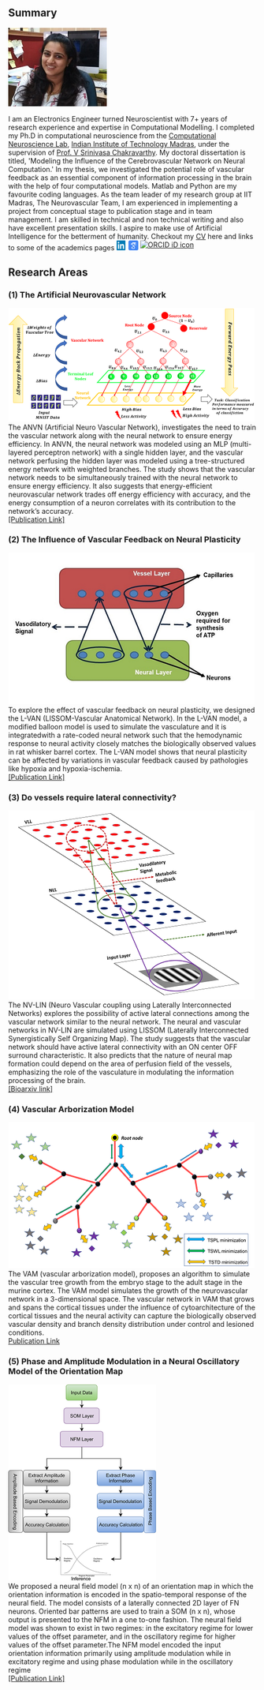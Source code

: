 ## Summary
![personal](/images/website_photo.jpg)

I am an Electronics Engineer turned Neuroscientist with 7+ years of research experience and expertise in Computational Modelling. I completed my Ph.D in computational neuroscience from the [Computational Neuroscience Lab](https://biotech.iitm.ac.in/Faculty/CNS_LAB/home.html), [Indian Institute of Technology Madras](https://www.iitm.ac.in), under the supervision of [Prof. V Srinivasa Chakravarthy](https://biotech.iitm.ac.in/Faculty/CNS_LAB/VSC.html). My doctoral dissertation is titled, 'Modeling the Influence of the  Cerebrovascular Network on Neural Computation.' In my thesis, we investigated the potential role of vascular feedback as an essential component of information processing in the brain with the help of four computational models.  Matlab and Python are my favourite coding languages.  As the team leader of my research group at IIT Madras, The Neurovascular Team, I am experienced in implementing a project from conceptual stage to publication stage and in team management. I am skilled in technical and non technical writing and also have excellent presentation skills. I aspire to make use of Artificial Intelligence for the betterment of humanity. Checkout my [CV](https://bhadrask.github.io/images/CV_Bhadra_Aug2022_v1.pdf) here and links to some of the academics pages <a href="https://www.linkedin.com/in/bhadrask/"><img src="images/linkedin.png" height="20" width="20"></a> <a href="https://scholar.google.com/citations?user=YX6IW04AAAAJ&hl=en"><img src="images/scholar.png" height="20" width="20"></a> <a href="https://orcid.org/my-orcid?orcid=0000-0001-7283-6788" target="orcid.widget" rel="noopener noreferrer" style="vertical-align:top;"><img src="https://orcid.org/sites/default/files/images/orcid_16x16.png" width="20" height="20" alt="ORCID iD icon"></a>


## Research Areas

### (1) The Artificial Neurovascular Network
![fig1](/images/ANVN_thumbnail.png)
<br>The ANVN (Artificial Neuro Vascular Network), investigates the need to train the vascular network along with the neural network to ensure energy efficiency. In ANVN, the neural network was modeled using an MLP (multi-layered perceptron network) with a single hidden layer, and the vascular network perfusing the hidden layer was modeled using a tree-structured energy network with weighted branches. The study shows that the vascular network needs to be simultaneously trained with the neural network to ensure energy efficiency. It also suggests that energy-efficient neurovascular network trades off energy efficiency with accuracy, and the energy consumption of a neuron correlates with its contribution to the network’s accuracy.
<br> [[Publication Link]](https://www.nature.com/articles/s41598-021-92661-7)
### (2) The Influence of Vascular Feedback on Neural Plasticity
![fig2](/images/thumbnail.png)
<br>To explore the effect of vascular feedback on neural plasticity, we designed the L-VAN (LISSOM-Vascular Anatomical Network). In the L-VAN model, a modified balloon model is used to simulate the vasculature and it is integratedwith a rate-coded neural network such that the hemodynamic response to neural activity closely matches the biologically observed values in rat whisker barrel cortex. The L-VAN model shows that neural plasticity can be affected by variations in vascular feedback caused by pathologies like hypoxia and hypoxia-ischemia.
<br> [[Publication Link]](https://www.frontiersin.org/articles/10.3389/fncom.2021.638700/full)
### (3) Do vessels require lateral connectivity? 
![fig3](/images/NVLIN_thumbnail.png)
<br>The NV-LIN (Neuro Vascular coupling using Laterally Interconnected Networks) explores the possibility of active lateral connections among the vascular network similar to the neural network. The neural and vascular networks in NV-LIN are simulated using LISSOM (Laterally Interconnected Synergistically Self Organizing Map). The study suggests that the vascular network should have active lateral connectivity with an ON center OFF surround characteristic. It also predicts that the nature of neural map formation could depend on the area of perfusion field of the vessels, emphasizing the role of the vasculature in modulating the information processing of the brain.
<br> [[Bioarxiv link]](https://www.biorxiv.org/content/10.1101/2021.12.24.474094v2.full)
### (4) Vascular Arborization Model
![fig4](/images/VAM_thumbnail.png)
<br>The VAM (vascular arborization model), proposes an algorithm to simulate the vascular tree growth from the embryo stage to the adult stage in the murine cortex. The VAM model simulates the growth of the neurovascular network in a 3-dimensional space. The vascular network in VAM that grows and spans the cortical tissues under the influence of cytoarchitecture of the cortical tissues and the neural activity can capture the biologically observed vascular density and branch density distribution under control and lesioned conditions.
<br> [Publication Link](https://www.frontiersin.org/articles/10.3389/fnins.2022.917196/full)
### (5) Phase and Amplitude Modulation in a Neural Oscillatory Model of the Orientation Map
![fig4](/images/NFM_thumbnail.png)
<br>We proposed a neural field model (n x n) of an orientation map in which the orientation information is encoded in the spatio-temporal response of the neural field. The model consists of a laterally connected 2D layer of FN neurons. Oriented bar patterns are used to train a SOM (n x n), whose output is presented to the NFM in a one to-one fashion. The neural field model was shown to exist in two regimes: in the excitatory regime for lower values of the offset parameter, and in the oscillatory regime for higher values of the offset parameter.The NFM model encoded the input orientation information primarily using amplitude modulation while in excitatory regime and using phase modulation while in the oscillatory regime
<br> [[Publication Link]](https://link.springer.com/chapter/10.1007/978-3-030-04179-3_19)
<!-- ```markdown
Syntax highlighted code block

# Header 1
## Header 2
### Header 3

- Bulleted
- List

1. Numbered
2. List

**Bold** and _Italic_ and `Code` text

[Link](url) and ![Image](src)
``` -->

<!--For more details see [Basic writing and formatting syntax](https://docs.github.com/en/github/writing-on-github/getting-started-with-writing-and-formatting-on-github/basic-writing-and-formatting-syntax).

### Jekyll Themes

Your Pages site will use the layout and styles from the Jekyll theme you have selected in your [repository settings](https://github.com/bhadrask/bhadrask.github.io/settings/pages). The name of this theme is saved in the Jekyll `_config.yml` configuration file.

### Support or Contact

Having trouble with Pages? Check out our [documentation](https://docs.github.com/categories/github-pages-basics/) or [contact support](https://support.github.com/contact) and we’ll help you sort it out.
-->
